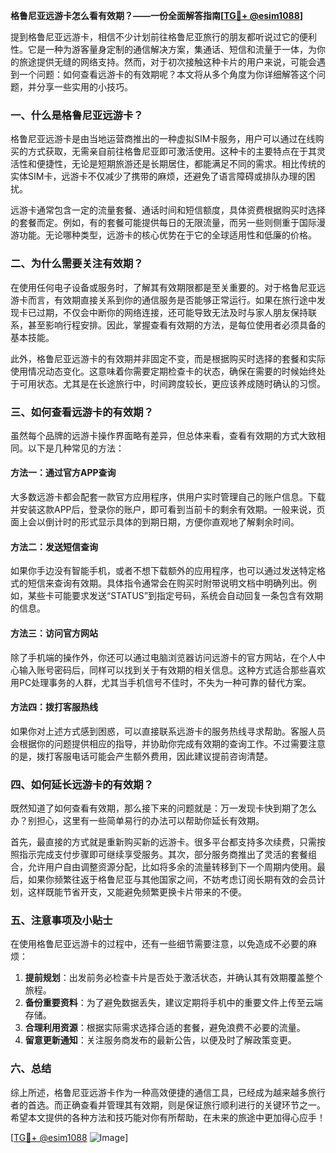 **格鲁尼亚远游卡怎么看有效期？——一份全面解答指南[[TG💪+ @esim1088](https://t.me/s/esim1088)]**

提到格鲁尼亚远游卡，相信不少计划前往格鲁尼亚旅行的朋友都听说过它的便利性。它是一种为游客量身定制的通信解决方案，集通话、短信和流量于一体，为你的旅途提供无缝的网络支持。然而，对于初次接触这种卡片的用户来说，可能会遇到一个问题：如何查看远游卡的有效期呢？本文将从多个角度为你详细解答这个问题，并分享一些实用的小技巧。

### 一、什么是格鲁尼亚远游卡？

格鲁尼亚远游卡是由当地运营商推出的一种虚拟SIM卡服务，用户可以通过在线购买的方式获取，无需亲自前往格鲁尼亚即可激活使用。这种卡的主要特点在于其灵活性和便捷性，无论是短期旅游还是长期居住，都能满足不同的需求。相比传统的实体SIM卡，远游卡不仅减少了携带的麻烦，还避免了语言障碍或排队办理的困扰。

远游卡通常包含一定的流量套餐、通话时间和短信额度，具体资费根据购买时选择的套餐而定。例如，有的套餐可能提供每日的无限流量，而另一些则侧重于国际漫游功能。无论哪种类型，远游卡的核心优势在于它的全球适用性和低廉的价格。

### 二、为什么需要关注有效期？

在使用任何电子设备或服务时，了解其有效期限都是至关重要的。对于格鲁尼亚远游卡而言，有效期直接关系到你的通信服务是否能够正常运行。如果在旅行途中发现卡已过期，不仅会中断你的网络连接，还可能导致无法及时与家人朋友保持联系，甚至影响行程安排。因此，掌握查看有效期的方法，是每位使用者必须具备的基本技能。

此外，格鲁尼亚远游卡的有效期并非固定不变，而是根据购买时选择的套餐和实际使用情况动态变化。这意味着你需要定期检查卡的状态，确保在需要的时候始终处于可用状态。尤其是在长途旅行中，时间跨度较长，更应该养成随时确认的习惯。

### 三、如何查看远游卡的有效期？

虽然每个品牌的远游卡操作界面略有差异，但总体来看，查看有效期的方式大致相同。以下是几种常见的方法：

#### 方法一：通过官方APP查询

大多数远游卡都会配套一款官方应用程序，供用户实时管理自己的账户信息。下载并安装这款APP后，登录你的账户，即可看到当前卡的剩余有效期。一般来说，页面上会以倒计时的形式显示具体的到期日期，方便你直观地了解剩余时间。

#### 方法二：发送短信查询

如果你手边没有智能手机，或者不想下载额外的应用程序，也可以通过发送特定格式的短信来查询有效期。具体指令通常会在购买时附带说明文档中明确列出。例如，某些卡可能要求发送“STATUS”到指定号码，系统会自动回复一条包含有效期的信息。

#### 方法三：访问官方网站

除了手机端的操作外，你还可以通过电脑浏览器访问远游卡的官方网站，在个人中心输入账号密码后，同样可以找到关于有效期的相关信息。这种方式适合那些喜欢用PC处理事务的人群，尤其当手机信号不佳时，不失为一种可靠的替代方案。

#### 方法四：拨打客服热线

如果你对上述方式感到困惑，可以直接联系远游卡的服务热线寻求帮助。客服人员会根据你的问题提供相应的指导，并协助你完成有效期的查询工作。不过需要注意的是，拨打客服电话可能会产生额外费用，因此建议提前咨询清楚。

### 四、如何延长远游卡的有效期？

既然知道了如何查看有效期，那么接下来的问题就是：万一发现卡快到期了怎么办？别担心，这里有一些简单易行的办法可以帮助你延长有效期。

首先，最直接的方式就是重新购买新的远游卡。很多平台都支持多次续费，只需按照指示完成支付步骤即可继续享受服务。其次，部分服务商推出了灵活的套餐组合，允许用户自由调整资源分配，比如将多余的流量转移到下一个周期内使用。最后，如果你频繁往返于格鲁尼亚与其他国家之间，不妨考虑订阅长期有效的会员计划，这样既能节省开支，又能避免频繁更换卡片带来的不便。

### 五、注意事项及小贴士

在使用格鲁尼亚远游卡的过程中，还有一些细节需要注意，以免造成不必要的麻烦：

1. **提前规划**：出发前务必检查卡片是否处于激活状态，并确认其有效期覆盖整个旅程。
2. **备份重要资料**：为了避免数据丢失，建议定期将手机中的重要文件上传至云端存储。
3. **合理利用资源**：根据实际需求选择合适的套餐，避免浪费不必要的流量。
4. **留意更新通知**：关注服务商发布的最新公告，以便及时了解政策变更。

### 六、总结

综上所述，格鲁尼亚远游卡作为一种高效便捷的通信工具，已经成为越来越多旅行者的首选。而正确查看并管理其有效期，则是保证旅行顺利进行的关键环节之一。希望本文提供的各种方法和技巧能对你有所帮助，在未来的旅途中更加得心应手！

[[TG💪+ @esim1088](https://t.me/s/esim1088) ![Image](https://i.postimg.cc/4NQfJmqS/Snipaste-2025-05-13-00-14-12.png)]